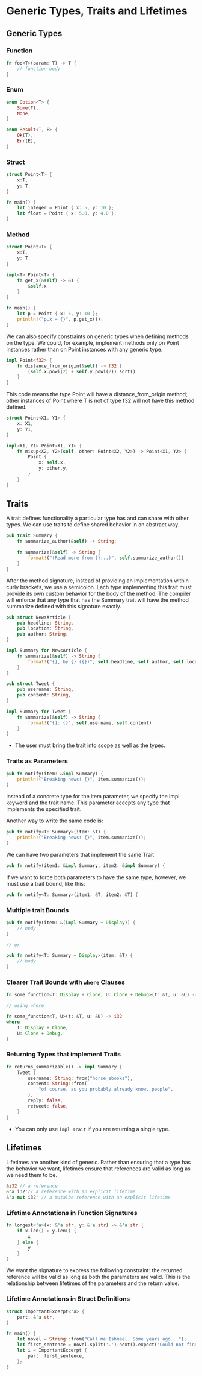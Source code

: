 # Generic Types, Traits and Lifetimes

## Generic Types

### Function

```rs
fn foo<T>(param: T) -> T {
    // function body
}
```

### Enum

```rs
enum Option<T> {
    Some(T),
    None,
}

enum Result<T, E> {
    Ok(T),
    Err(E),
}
```

### Struct

```rs
struct Point<T> {
    x:T,
    y: T,
}

fn main() {
    let integer = Point { x: 5, y: 10 };
    let float = Point { x: 5.0, y: 4.0 };
}
```
### Method

```rs
struct Point<T> {
    x:T,
    y: T,
}

impl<T> Point<T> {
    fn get_x(&self) -> &T {
        &self.x
    }
}

fn main() {
    let p = Point { x: 5, y: 10 };
    println!("p.x = {}", p.get_x());
}
```
We can also specify constraints on generic types when defining methods on the type. We could, for
example, implement methods only on Point<f32> instances rather than on Point<T> instances with any
generic type.

```rs
impl Point<f32> {
    fn distance_from_origin(&self) -> f32 {
        (self.x.powi(2) + self.y.powi(2)).sqrt()
    }
}
```
This code means the type Point<f32> will have a distance_from_origin method; other instances of
Point<T> where T is not of type f32 will not have this method defined.

```rs
struct Point<X1, Y1> {
    x: X1,
    y: Y1,
}

impl<X1, Y1> Point<X1, Y1> {
    fn mixup<X2, Y2>(self, other: Point<X2, Y2>) -> Point<X1, Y2> {
        Point {
            x: self.x,
            y: other.y,
        }
    }
}
```

## Traits

A trait defines functionality a particular type has and can share with other types. We can use
traits to define shared behavior in an abstract way.

```rs
pub trait Summary {
    fn summarize_author(&self) -> String;

    fn summarize(&self) -> String {
        format!("(Read more from {}...)", self.summarize_author())
    }
}
```

After the method signature, instead of providing an implementation within curly brackets, we use a
semicolon. Each type implementing this trait must provide its own custom behavior for the body of
the method. The compiler will enforce that any type that has the Summary trait will have the method
summarize defined with this signature exactly.

```rs
pub struct NewsArticle {
    pub headline: String,
    pub location: String,
    pub author: String,
}

impl Summary for NewsArticle {
    fn summarize(&self) -> String {
        format!("{}, by {} ({})", self.headline, self.author, self.location)
    }
}

pub struct Tweet {
    pub username: String,
    pub content: String,
}

impl Summary for Tweet {
    fn summarize(&self) -> String {
        format!("{}: {}", self.username, self.content)
    }
}
```

- The user must bring the trait into scope as well as the types.

### Traits as Parameters

```rs
pub fn notify(item: &impl Summary) {
    println!("Breaking news! {}", item.summarize());
}
```

Instead of a concrete type for the item parameter, we specify the impl keyword and the trait name.
This parameter accepts any type that implements the specified trait.

Another way to write the same code is:

```rs
pub fn notify<T: Summary>(item: &T) {
    println!("Breaking news! {}", item.summarize());
}
```

We can have two parameters that implement the same Trait
```rs
pub fn notify(item1: &impl Summary, item2: &impl Summary) {
```

If we want to force both parameters to have the same type, however, we must use a trait bound,
like this:

```rs
pub fn notify<T: Summary>(item1: &T, item2: &T) {
```

### Multiple trait Bounds

```rs
pub fn notify(item: &(impl Summary + Display)) {
    // body
}

// or

pub fn notify<T: Summary + Display>(item: &T) {
    // body
}
```

### Clearer Trait Bounds with `where` Clauses

```rs
fn some_function<T: Display + Clone, U: Clone + Debug>(t: &T, u: &U) -> i32 {

// using where

fn some_function<T, U>(t: &T, u: &U) -> i32
where
    T: Display + Clone,
    U: Clone + Debug,
{
```

### Returning Types that implement Traits

```rs
fn returns_summarizable() -> impl Summary {
    Tweet {
        username: String::from("horse_ebooks"),
        content: String::from(
            "of course, as you probably already know, people",
        ),
        reply: false,
        retweet: false,
    }
}
```

- You can only use `impl Trait` if you are returning a single type.

## Lifetimes

Lifetimes are another kind of generic. Rather than ensuring that a type has the behavior we want,
lifetimes ensure that references are valid as long as we need them to be.

```rs
&i32 // a reference
&'a i32'// a reference with an explicit lifetime
&'a mut i32' // a mutalbe reference with an explicit lifetime
```

### Lifetime Annotations in Function Signatures

```rs
fn longest<'a>(x: &'a str, y: &'a str) -> &'a str {
    if x.len() > y.len() {
        x
    } else {
        y
    }
}
```

We want the signature to express the following constraint: the returned reference will be valid as
long as both the parameters are valid. This is the relationship between lifetimes of the parameters
and the return value. 

### Lifetime Annotations in Struct Definitions

```rs
struct ImportantExcerpt<'a> {
    part: &'a str,
}

fn main() {
    let novel = String::from("Call me Ishmael. Some years ago...");
    let first_sentence = novel.split('.').next().expect("Could not find a '.'");
    let i = ImportantExcerpt {
        part: first_sentence,
    };
}
```
